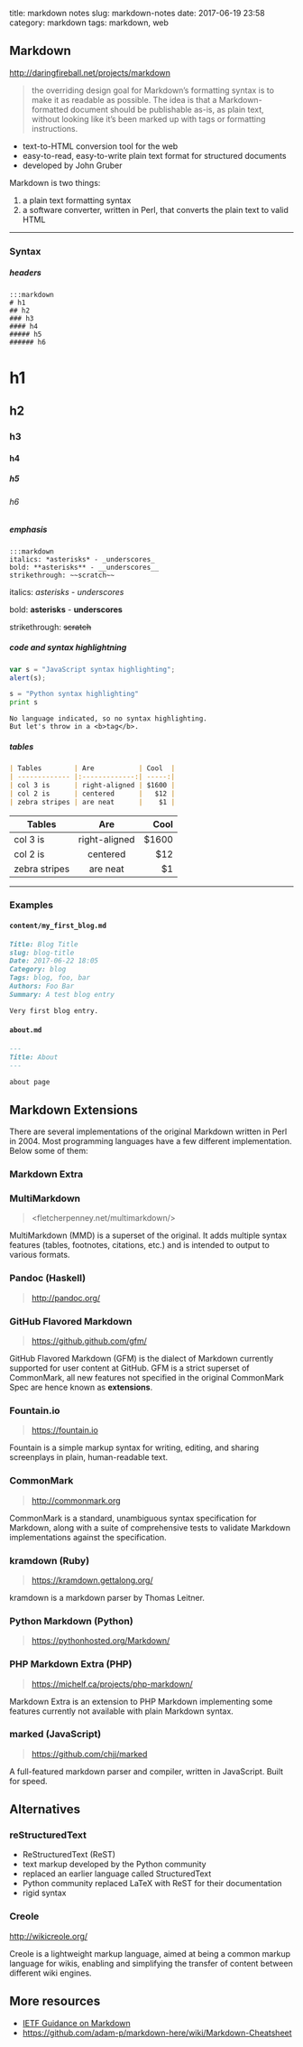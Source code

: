 title: markdown notes
slug: markdown-notes
date: 2017-06-19 23:58
category: markdown
tags: markdown, web

## Markdown

<http://daringfireball.net/projects/markdown>

> the overriding design goal for Markdown’s formatting syntax is to make it as readable as possible. The idea is that a Markdown-formatted document should be publishable as-is, as plain text, without looking like it’s been marked up with tags or formatting instructions.

* text-to-HTML conversion tool for the web
* easy-to-read, easy-to-write plain text format for structured documents
* developed by John Gruber

Markdown is two things:

1. a plain text formatting syntax
2. a software converter, written in Perl, that converts the plain text to valid HTML

---

### Syntax

##### headers

    :::markdown
    # h1
    ## h2
    ### h3
    #### h4
    ##### h5
    ###### h6

# h1
## h2
### h3
#### h4
##### h5
###### h6

##### emphasis

    :::markdown
    italics: *asterisks* - _underscores_
    bold: **asterisks** - __underscores__
    strikethrough: ~~scratch~~

italics: *asterisks* - _underscores_

bold: **asterisks** - __underscores__

strikethrough: ~~scratch~~

##### code and syntax highlightning

```javascript
var s = "JavaScript syntax highlighting";
alert(s);
```

```python
s = "Python syntax highlighting"
print s
```

```
No language indicated, so no syntax highlighting.
But let's throw in a <b>tag</b>.
```

##### tables

```markdown
| Tables        | Are           | Cool  |
| ------------- |:-------------:| -----:|
| col 3 is      | right-aligned | $1600 |
| col 2 is      | centered      |   $12 |
| zebra stripes | are neat      |    $1 |
```

| Tables        | Are           | Cool  |
| ------------- |:-------------:| -----:|
| col 3 is      | right-aligned | $1600 |
| col 2 is      | centered      |   $12 |
| zebra stripes | are neat      |    $1 |

***

### Examples

#### `content/my_first_blog.md`
```markdown
Title: Blog Title
slug: blog-title
Date: 2017-06-22 18:05
Category: blog
Tags: blog, foo, bar
Authors: Foo Bar
Summary: A test blog entry

Very first blog entry.
```

#### `about.md`
```markdown
---
Title: About
---

about page
```

## Markdown Extensions

There are several implementations of the original Markdown written in Perl in 2004.
Most programming languages have a few different implementation. Below some of them:

### Markdown Extra



### MultiMarkdown

> <fletcherpenney.net/multimarkdown/>

MultiMarkdown (MMD) is a superset of the original. It adds multiple syntax features (tables, footnotes, citations, etc.) and is intended to output to various formats.

### Pandoc (Haskell)

> <http://pandoc.org/>



### GitHub Flavored Markdown

> <https://github.github.com/gfm/>

GitHub Flavored Markdown (GFM) is the dialect of Markdown currently supported for user content at GitHub. GFM is a strict superset of CommonMark, all new features not specified in the original CommonMark Spec are hence known as **extensions**.

### Fountain.io

> <https://fountain.io>

Fountain is a simple markup syntax for writing, editing, and sharing screenplays in plain, human-readable text.

### CommonMark

> <http://commonmark.org>

CommonMark is a standard, unambiguous syntax specification for Markdown, along with a suite of comprehensive tests to validate Markdown implementations against the specification.


### kramdown (Ruby)

> <https://kramdown.gettalong.org/>

kramdown is a markdown parser by Thomas Leitner.

### Python Markdown (Python)

> <https://pythonhosted.org/Markdown/>

### PHP Markdown Extra (PHP)

> <https://michelf.ca/projects/php-markdown/>

Markdown Extra is an extension to PHP Markdown implementing some features currently not available with plain Markdown syntax.

### marked (JavaScript)

> <https://github.com/chjj/marked>

A full-featured markdown parser and compiler, written in JavaScript. Built for speed.

## Alternatives

### reStructuredText

* ReStructuredText (ReST)
* text markup developed by the Python community
* replaced an earlier language called StructuredText
* Python community replaced LaTeX with ReST for their documentation
* rigid syntax

### Creole

<http://wikicreole.org/>

> <Python community replaced LaTeX with ReST for their documentation>

Creole is a lightweight markup language, aimed at being a common markup language for wikis, enabling and simplifying the transfer of content between different wiki engines.

## More resources
* [IETF Guidance on Markdown](https://tools.ietf.org/html/rfc7764)
* <https://github.com/adam-p/markdown-here/wiki/Markdown-Cheatsheet>
